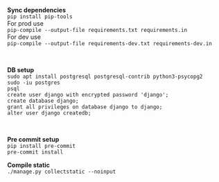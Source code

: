 **Sync dependencies** <br>
`pip install pip-tools` <br>
For prod use <br>
`pip-compile --output-file requirements.txt requirements.in` <br>
For dev use <br>
`pip-compile --output-file requirements-dev.txt requirements-dev.in` <br>


<br>

**DB setup** <br>
`sudo apt install postgresql postgresql-contrib python3-psycopg2` <br>
`sudo -iu postgres` <br>
`psql` <br>
`create user django with encrypted password 'django';` <br>
`create database django;` <br>
`grant all privileges on database django to django;` <br>
`alter user django createdb;` <br>

<br>

**Pre commit setup** <br>
`pip install pre-commit` <br>
`pre-commit install` <br>


**Compile static** <br>
`./manage.py collectstatic --noinput`

